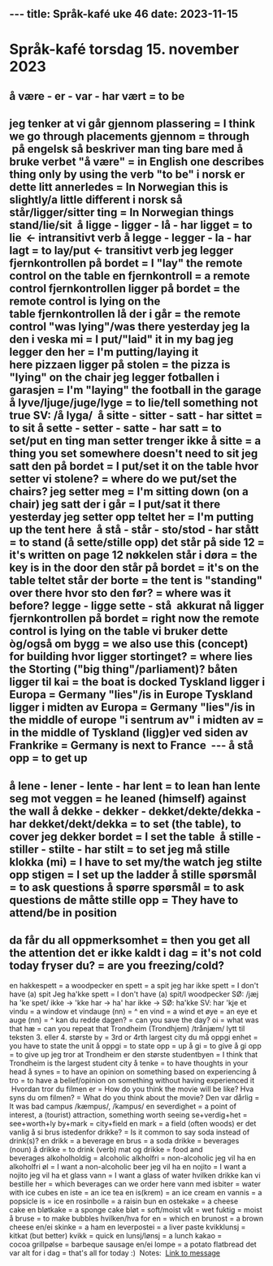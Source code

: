 --- title: Språk-kafé uke 46 date: 2023-11-15
---
# Språk-kafé torsdag 15. november 2023
å være - er - var - har vært = to be
---
jeg tenker at vi går gjennom plassering = I think we go through placements gjennom = through
 på engelsk så beskriver man ting bare med å bruke verbet "å være" = in English one describes thing only by using the verb "to be"
i norsk er dette litt annerledes = In Norwegian this is slightly/a little different
i norsk så står/ligger/sitter ting = In Norwegian things stand/lie/sit
 å ligge - ligger - lå - har ligget = to lie  <- intransitivt verb å legge - legger - la - har lagt = to lay/put <- transitivt verb jeg legger fjernkontrollen på bordet = I "lay" the remote control on the table en fjernkontroll = a remote control fjernkontrollen ligger på bordet = the remote control is lying on the table fjernkontrollen lå der i går = the remote control "was lying"/was there yesterday jeg la den i veska mi = I put/"laid" it in my bag jeg legger den her = I'm putting/laying it here pizzaen ligger på stolen = the pizza is "lying" on the chair jeg legger fotballen i garasjen = I'm "laying" the football in the garage
å lyve/ljuge/juge/lyge = to lie/tell something not true SV: /å lyga/
 å sitte - sitter - satt - har sittet = to sit å sette - setter - satte - har satt = to set/put en ting man setter trenger ikke å sitte = a thing you set somewhere doesn't need to sit jeg satt den på bordet = I put/set it on the table hvor setter vi stolene? = where do we put/set the chairs? jeg setter meg = I'm sitting down (on a chair) jeg satt der i går = I put/sat it there yesterday jeg setter opp teltet her = I'm putting up the tent here
 å stå - står - sto/stod - har stått = to stand (å sette/stille opp) det står på side 12 = it's written on page 12 nøkkelen står i døra = the key is in the door den står på bordet = it's on the table teltet står der borte = the tent is "standing" over there hvor sto den før? = where was it before?
legge - ligge sette - stå
 akkurat nå ligger fjernkontrollen på bordet = right now the remote control is lying on the table vi bruker dette òg/også om bygg = we also use this (concept) for building
hvor ligger stortinget? = where lies the Storting ("big thing"/parliament)? båten ligger til kai = the boat is docked
Tyskland ligger i Europa = Germany "lies"/is in Europe Tyskland ligger i midten av Europa = Germany "lies"/is in the middle of europe "i sentrum av" i midten av = in the middle of Tyskland (ligg)er ved siden av Frankrike = Germany is next to France
 ---
å stå opp = to get up
---
å lene - lener - lente - har lent = to lean han lente seg mot veggen = he leaned (himself) against the wall
å dekke - dekker - dekket/dekte/dekka - har dekket/dekt/dekka = to set (the table), to cover jeg dekker bordet = I set the table
 å stille - stiller - stilte - har stilt = to set jeg må stille klokka (mi) = I have to set my/the watch jeg stilte opp stigen = I set up the ladder å stille spørsmål = to ask questions å spørre spørsmål = to ask questions de måtte stille opp = They have to attend/be in position
---
da får du all oppmerksomhet = then you get all the attention det er ikke kaldt i dag = it's not cold today fryser du? = are you freezing/cold?
---
en hakkespett = a woodpecker en spett = a spit jeg har ikke spett = I don't have (a) spit Jeg ha'kke spett = I don't have (a) spit/I woodpecker SØ: /jæj ha 'ke spet/
ikke -> 'kke har -> ha' har ikke -> SØ: ha'kke SV: har 'kje
et vindu = a window et vindauge (nn) = ^ en vind = a wind et øye = an eye et auge (nn) = ^
kan du redde dagen? = can you save the day? oi = what was that hæ = can you repeat that
Trondheim (Trondhjem) /trånjæm/
lytt til teksten
3. eller 4. største by = 3rd or 4rth largest city du må oppgi enhet = you have to state the unit å oppgi = to state opp = up å gi = to give å gi opp = to give up
jeg tror at Trondheim er den største studentbyen = I think that Trondheim is the largest student city
å tenke = to have thoughts in your head å synes = to have an opinion on something based on experiencing å tro = to have a belief/opinion on something without having experienced it
 Hvordan tror du filmen er = How do you think the movie will be like? Hva syns du om filmen? = What do you think about the movie?
Den var dårlig = It was bad
campus /kæmpus/, /kampus/
en severdighet = a point of interest, a (tourist) attraction, something worth seeing se+verdig+het = see+worth+ly
by+mark = city+field en mark = a field (often woods)
er det vanlig å si brus istedenfor drikke? = Is it common to say soda instead of drink(s)?
en drikk = a beverage en brus = a soda drikke = beverages (noun) å drikke = to drink (verb) mat og drikke = food and beverages alkoholholdig = alcoholic alkholfri = non-alcoholic jeg vil ha en alkoholfri øl = I want a non-alcoholic beer jeg vil ha en nojito = I want a nojito jeg vil ha et glass vann = I want a glass of water hvilken drikke kan vi bestille her = which beverages can we order here
vann med isbiter = water with ice cubes en iste = an ice tea en is(krem) = an ice cream en vannis = a popsicle is = ice
en rosinbolle = a raisin bun en ostekake = a cheese cake en bløtkake = a sponge cake bløt = soft/moist våt = wet fuktig = moist
å bruse = to make bubbles
hvilken/hva for en = which
en brunost = a brown cheese en/ei skinke = a ham en leverpostei = a liver paste
kvikklunsj = kitkat (but better) kvikk = quick en lunsj/lønsj = a lunch kakao = cocoa grillpølse = barbeque sausage en/ei lompe = a potato flatbread
det var alt for i dag = that's all for today :)
 Notes:
 [Link to message](https://teams.microsoft.com/l/message/19:fa8ebdbda13741c3946cbe52b0e3a5a7@thread.skype/1700117496279)